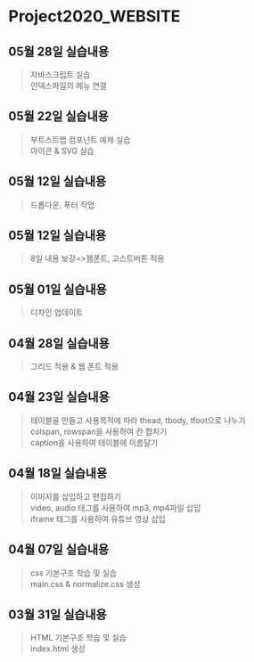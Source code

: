 # Project2020_WEBSITE
## 05월 28일 실습내용
>자바스크립트 실습<br>
인덱스파일의 메뉴 연결
## 05월 22일 실습내용
>부트스트랩 컴포넌트 예제 실습 <br>
아이콘 & SVG 실습
## 05월 12일 실습내용
>드롭다운, 푸터 작업
## 05월 12일 실습내용
>8일 내용 보강=>웹폰트, 고스트버튼 적용
## 05월 01일 실습내용
>디자인 업데이트
## 04월 28일 실습내용
>그리드 적용 & 웹 폰트 적용
## 04월 23일 실습내용
>테이블을 만들고 사용목적에 따라 thead, tbody, tfoot으로 나누기<br>
>colspan, rowspan을 사용하여 칸 합치기<br>
>caption을 사용하여 테이블에 이름달기
## 04월 18일 실습내용
>이미지를 삽입하고 편집하기<br>
>video, audio 태그를 사용하여 mp3, mp4파일 삽입<br>
>iframe 태그를 사용하여 유튜브 영상 삽입
## 04월 07일 실습내용
>css 기본구조 학습 및 실습 <br>
main.css & normalize.css 생성
## 03월 31일 실습내용
>HTML 기본구조 학습 및 실습 <br>
index.html 생성